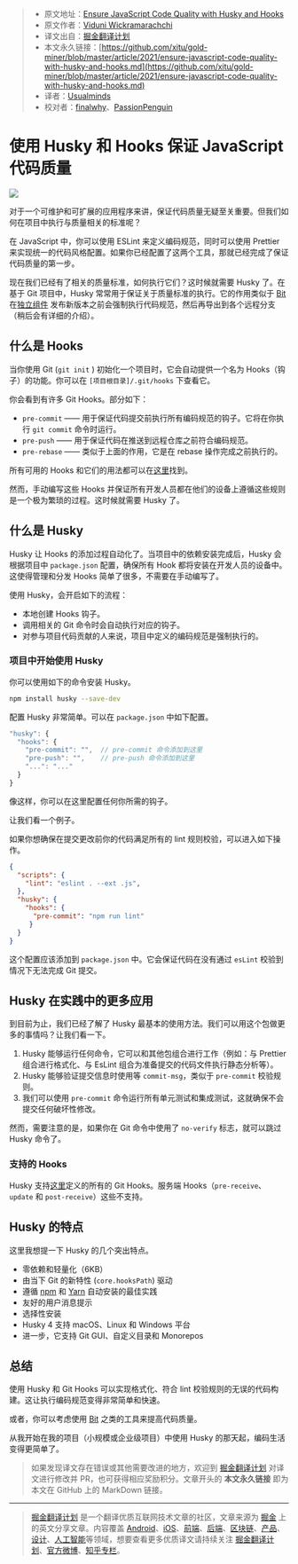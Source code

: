 > * 原文地址：[Ensure JavaScript Code Quality with Husky and Hooks](https://blog.bitsrc.io/ensure-javascript-code-quality-with-husky-and-hooks-6e338222662)
> * 原文作者：[Viduni Wickramarachchi](https://medium.com/@viduniwickramarachchi)
> * 译文出自：[掘金翻译计划](https://github.com/xitu/gold-miner)
> * 本文永久链接：[https://github.com/xitu/gold-miner/blob/master/article/2021/ensure-javascript-code-quality-with-husky-and-hooks.md](https://github.com/xitu/gold-miner/blob/master/article/2021/ensure-javascript-code-quality-with-husky-and-hooks.md)
> * 译者：[Usualminds](https://github.com/Usualminds)
> * 校对者：[finalwhy](https://github.com/finalwhy)、[PassionPenguin](https://github.com/PassionPenguin)

# 使用 Husky 和 Hooks 保证 JavaScript 代码质量

![](https://cdn-images-1.medium.com/max/5760/1*HZ5lACmwUy-Zo8jTzWEmZw.jpeg)

对于一个可维护和可扩展的应用程序来讲，保证代码质量无疑至关重要。但我们如何在项目中执行与质量相关的标准呢？

在 JavaScript 中，你可以使用 ESLint 来定义编码规范，同时可以使用 Prettier 来实现统一的代码风格配置。如果你已经配置了这两个工具，那就已经完成了保证代码质量的第一步。

现在我们已经有了相关的质量标准，如何执行它们？这时候就需要 Husky 了。在基于 Git 项目中，Husky 常常用于保证关于质量标准的执行。它的作用类似于 [Bit](https://bit.dev) 在[独立组件](https://blog.bitsrc.io/independent-components-the-webs-new-building-blocks-59c893ef0f65) 发布新版本之前会强制执行代码规范，然后再导出到各个远程分支（稍后会有详细的介绍）。

## 什么是 Hooks

当你使用 Git (`git init` ) 初始化一个项目时，它会自动提供一个名为 Hooks（钩子）的功能。你可以在 `[项目根目录]/.git/hooks` 下查看它。

你会看到有许多 Git Hooks。部分如下：

* `pre-commit` —— 用于保证代码提交前执行所有编码规范的钩子。它将在你执行 `git commit` 命令时运行。
* `pre-push` —— 用于保证代码在推送到远程仓库之前符合编码规范。
* `pre-rebase` —— 类似于上面的作用，它是在 rebase 操作完成之前执行的。

所有可用的 Hooks 和它们的用法都可以在[这里](https://git-scm.com/docs/githooks)找到。

然而，手动编写这些 Hooks 并保证所有开发人员都在他们的设备上遵循这些规则是一个极为繁琐的过程。这时候就需要 Husky 了。

## 什么是 Husky

Husky 让 Hooks 的添加过程自动化了。当项目中的依赖安装完成后，Husky 会根据项目中 `package.json` 配置，确保所有 Hook 都将安装在开发人员的设备中。这使得管理和分发 Hooks 简单了很多，不需要在手动编写了。

使用 Husky，会开启如下的流程：

* 本地创建 Hooks 钩子。
* 调用相关的 Git 命令时会自动执行对应的钩子。
* 对参与项目代码贡献的人来说，项目中定义的编码规范是强制执行的。

### 项目中开始使用 Husky

你可以使用如下的命令安装 Husky。

```bash
npm install husky --save-dev
```

配置 Husky 非常简单。可以在 `package.json` 中如下配置。

```javascript
"husky": {
  "hooks": {
    "pre-commit": "",  // pre-commit 命令添加到这里
    "pre-push": "",    // pre-push 命令添加到这里
    "...": "..."
  }
}
```

像这样，你可以在这里配置任何你所需的钩子。

让我们看一个例子。

如果你想确保在提交更改前你的代码满足所有的 lint 规则校验，可以进入如下操作。

```json
{
  "scripts": {
    "lint": "eslint . --ext .js",
  },
  "husky": {
    "hooks": {
      "pre-commit": "npm run lint"
     }
  }
}
```

这个配置应该添加到 `package.json` 中。它会保证代码在没有通过 `esLint` 校验到情况下无法完成 Git 提交。

## Husky 在实践中的更多应用

到目前为止，我们已经了解了 Husky 最基本的使用方法。我们可以用这个包做更多的事情吗？让我们看一下。

1. Husky 能够运行任何命令，它可以和其他包组合进行工作（例如：与 Prettier 组合进行格式化、与 EsLint 组合为准备提交的代码文件执行静态分析等）。
2. Husky 能够验证提交信息时使用等 `commit-msg`，类似于 `pre-commit` 校验规则。
3. 我们可以使用 `pre-commit` 命令运行所有单元测试和集成测试，这就确保不会提交任何破坏性修改。

然而，需要注意的是，如果你在 Git 命令中使用了 `no-verify` 标志，就可以跳过 Husky 命令了。

### 支持的 Hooks

Husky 支持[这里](https://git-scm.com/docs/githooks)定义的所有的 Git Hooks。服务端 Hooks（`pre-receive`、`update` 和 `post-receive`）这些不支持。

## Husky 的特点

这里我想提一下 Husky 的几个突出特点。

* 零依赖和轻量化（6KB）
* 由当下 Git 的新特性 (`core.hooksPath`) 驱动
* 遵循 [npm](https://docs.npmjs.com/cli/v7/using-npm/scripts#best-practices) 和 [Yarn](https://yarnpkg.com/advanced/lifecycle-scripts#a-note-about-postinstall) 自动安装的最佳实践
* 友好的用户消息提示
* 选择性安装
* Husky 4 支持 macOS、Linux 和 Windows 平台
* 进一步，它支持 Git GUI、自定义目录和 Monorepos

## 总结

使用 Husky 和 Git Hooks 可以实现格式化、符合 lint 校验规则的无误的代码构建。这让执行编码规范变得非常简单和快速。

或者，你可以考虑使用 [Bit](https://bitdev) 之类的工具来提高代码质量。

从我开始在我的项目（小规模或企业级项目）中使用 Husky 的那天起，编码生活变得更简单了。

> 如果发现译文存在错误或其他需要改进的地方，欢迎到 [掘金翻译计划](https://github.com/xitu/gold-miner) 对译文进行修改并 PR，也可获得相应奖励积分。文章开头的 **本文永久链接** 即为本文在 GitHub 上的 MarkDown 链接。

---

> [掘金翻译计划](https://github.com/xitu/gold-miner) 是一个翻译优质互联网技术文章的社区，文章来源为 [掘金](https://juejin.im) 上的英文分享文章。内容覆盖 [Android](https://github.com/xitu/gold-miner#android)、[iOS](https://github.com/xitu/gold-miner#ios)、[前端](https://github.com/xitu/gold-miner#前端)、[后端](https://github.com/xitu/gold-miner#后端)、[区块链](https://github.com/xitu/gold-miner#区块链)、[产品](https://github.com/xitu/gold-miner#产品)、[设计](https://github.com/xitu/gold-miner#设计)、[人工智能](https://github.com/xitu/gold-miner#人工智能)等领域，想要查看更多优质译文请持续关注 [掘金翻译计划](https://github.com/xitu/gold-miner)、[官方微博](http://weibo.com/juejinfanyi)、[知乎专栏](https://zhuanlan.zhihu.com/juejinfanyi)。
